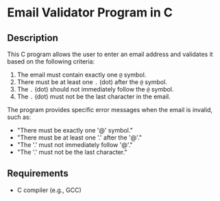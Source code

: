 # Email Validator Program in C

## Description
This C program allows the user to enter an email address and validates it based on the following criteria:
1. The email must contain exactly one `@` symbol.
2. There must be at least one `.` (dot) after the `@` symbol.
3. The `.` (dot) should not immediately follow the `@` symbol.
4. The `.` (dot) must not be the last character in the email.

The program provides specific error messages when the email is invalid, such as:
- "There must be exactly one '@' symbol."
- "There must be at least one '.' after the '@'."
- "The '.' must not immediately follow '@'."
- "The '.' must not be the last character."

## Requirements
- C compiler (e.g., GCC)
